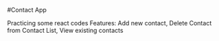 #Contact App

Practicing some react codes
Features: Add new contact, Delete Contact from Contact List, View existing contacts
